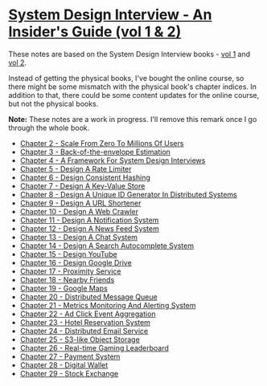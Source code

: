 # [System Design Interview - An Insider's Guide (vol 1 & 2)](https://bytebytego.com/courses/system-design-interview)
These notes are based on the System Design Interview books - [vol 1](https://www.goodreads.com/book/show/54109255-system-design-interview-an-insider-s-guide) and [vol 2](https://www.goodreads.com/book/show/60631342-system-design-interview-an-insider-s-guide).

Instead of getting the physical books, I've bought the online course, so there might be some mismatch with the physical book's chapter indices. In addition to that, there could be some content updates for the online course, but not the physical books.

**Note:** These notes are a work in progress. I'll remove this remark once I go through the whole book.

 * [Chapter 2 - Scale From Zero To Millions Of Users](./chapter02/README.md)
 * [Chapter 3 - Back-of-the-envelope Estimation](./chapter03/README.md)
 * [Chapter 4 - A Framework For System Design Interviews](./chapter04/README.md)
 * [Chapter 5 - Design A Rate Limiter](./chapter05/README.md)
 * [Chapter 6 - Design Consistent Hashing](./chapter06/README.md)
 * [Chapter 7 - Design A Key-Value Store](./chapter07/README.md)
 * [Chapter 8 - Design A Unique ID Generator In Distributed Systems](./chapter08/README.md)
 * [Chapter 9 - Design A URL Shortener](./chapter09/README.md)
 * [Chapter 10 - Design A Web Crawler](./chapter10/README.md)
 * [Chapter 11 - Design A Notification System](./chapter11)
 * [Chapter 12 - Design A News Feed System](./chapter12)
 * [Chapter 13 - Design A Chat System](./chapter13)
 * [Chapter 14 - Design A Search Autocomplete System](./chapter14)
 * [Chapter 15 - Design YouTube](./chapter15)
 * [Chapter 16 - Design Google Drive](./chapter16)
 * [Chapter 17 - Proximity Service](./chapter17)
 * [Chapter 18 - Nearby Friends](./chapter18)
 * [Chapter 19 - Google Maps](./chapter19)
 * [Chapter 20 - Distributed Message Queue](./chapter20)
 * [Chapter 21 - Metrics Monitoring And Alerting System](./chapter21)
 * [Chapter 22 - Ad Click Event Aggregation](./chapter22)
 * [Chapter 23 - Hotel Reservation System](./chapter23)
 * [Chapter 24 - Distributed Email Service](./chapter24)
 * [Chapter 25 - S3-like Object Storage](./chapter25)
 * [Chapter 26 - Real-time Gaming Leaderboard](./chapter26)
 * [Chapter 27 - Payment System](./chapter27)
 * [Chapter 28 - Digital Wallet](./chapter28)
 * [Chapter 29 - Stock Exchange](./chapter29)
